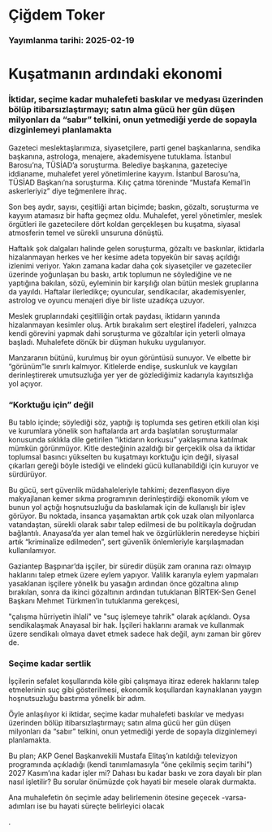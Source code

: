 # Çiğdem Toker

### Yayımlanma tarihi: 2025-02-19

# Kuşatmanın ardındaki ekonomi


### İktidar, seçime kadar muhalefeti baskılar ve medyası üzerinden bölüp itibarsızlaştırmayı; satın alma gücü her gün düşen milyonları da “sabır” telkini, onun yetmediği yerde de sopayla dizginlemeyi planlamakta

Gazeteci meslektaşlarımıza, siyasetçilere, parti genel başkanlarına, sendika başkanına, astrologa, menajere, akademisyene tutuklama. İstanbul Barosu’na, TÜSİAD’a soruşturma. Belediye başkanına, gazeteciye iddianame, muhalefet yerel yönetimlerine kayyım. İstanbul Barosu’na, TÜSİAD Başkanı’na soruşturma. Kılıç çatma töreninde “Mustafa Kemal’in askerleriyiz” diye teğmenlere ihraç.

Son beş aydır, sayısı, çeşitliği artan biçimde; baskın, gözaltı, soruşturma ve kayyım atamasız bir hafta geçmez oldu. Muhalefet, yerel yönetimler, meslek örgütleri ile gazetecilere dört koldan gerçekleşen bu kuşatma, siyasal atmosferin temel ve sürekli unsuruna dönüştü.

Haftalık şok dalgaları halinde gelen soruşturma, gözaltı ve baskınlar, iktidarla hizalanmayan herkes ve her kesime adeta topyekûn bir savaş açıldığı izlenimi veriyor. Yakın zamana kadar daha çok siyasetçiler ve gazeteciler üzerinde yoğunlaşan bu baskı, artık toplumun ne söylediğine ve ne yaptığına bakılan, sözü, eyleminin bir karşılığı olan bütün meslek gruplarına da yayıldı. Haftalar ilerledikçe; oyuncular, sendikacılar, akademisyenler, astrolog ve oyuncu menajeri diye bir liste uzadıkça uzuyor.

Meslek gruplarındaki çeşitliliğin ortak paydası, iktidarın yanında hizalanmayan kesimler oluş. Artık bırakalım sert eleştirel ifadeleri, yalnızca kendi görevini yapmak dahi soruşturma ve gözaltılar için yeterli olmaya başladı. Muhalefete dönük bir düşman hukuku uygulanıyor.

Manzaranın bütünü, kurulmuş bir oyun görüntüsü sunuyor. Ve elbette bir “görünüm”le sınırlı kalmıyor. Kitlelerde endişe, suskunluk ve kaygıları derinleştirerek umutsuzluğa yer yer de gözlediğimiz kadarıyla kayıtsızlığa yol açıyor.


### “Korktuğu için” değil

Bu tablo içinde; söylediği söz, yaptığı iş toplumda ses getiren etkili olan kişi ve kurumlara yönelik son haftalarda art arda başlatılan soruşturmalar konusunda sıklıkla dile getirilen “iktidarın korkusu” yaklaşımına katılmak mümkün görünmüyor. Kitle desteğinin azaldığı bir gerçeklik olsa da iktidar toplumsal basıncı yükselten bu kuşatmayı korktuğu için değil, siyasal çıkarları gereği böyle istediği ve elindeki gücü kullanabildiği için kuruyor ve sürdürüyor.

Bu gücü, sert güvenlik müdahaleleriyle tahkimi; dezenflasyon diye makyajlanan kemer sıkma programının derinleştirdiği ekonomik yıkım ve bunun yol açtığı hoşnutsuzluğu da baskılamak için de kullanışlı bir işlev görüyor. Bu noktada, insanca yaşamaktan artık çok uzak olan milyonlarca vatandaştan, sürekli olarak sabır talep edilmesi de bu politikayla doğrudan bağlantılı. Anayasa’da yer alan temel hak ve özgürlüklerin neredeyse hiçbiri artık “kriminalize edilmeden”, sert güvenlik önlemleriyle karşılaşmadan kullanılamıyor.

Gaziantep Başpınar’da işçiler, bir süredir düşük zam oranına razı olmayıp haklarını talep etmek üzere eylem yapıyor. Valilik kararıyla eylem yapmaları yasaklanan işçilere yönelik bu yasağın ardından önce gözaltına alınıp bırakılan, sonra da ikinci gözaltının ardından tutuklanan BİRTEK-Sen Genel Başkanı Mehmet Türkmen’in tutuklanma gerekçesi,

"çalışma hürriyetin ihlali" ve "suç işlemeye tahrik" olarak açıklandı. Oysa sendikalaşmak Anayasal bir hak. İşçileri haklarını aramak ve kullanmak üzere sendikalı olmaya davet etmek sadece hak değil, aynı zaman bir görev de.


### Seçime kadar sertlik

İşçilerin sefalet koşullarında köle gibi çalışmaya itiraz ederek haklarını talep etmelerinin suç gibi gösterilmesi, ekonomik koşullardan kaynaklanan yaygın hoşnutsuzluğu bastırma yönelik bir adım.

Öyle anlaşılıyor ki iktidar, seçime kadar muhalefeti baskılar ve medyası üzerinden bölüp itibarsızlaştırmayı; satın alma gücü her gün düşen milyonları da “sabır” telkini, onun yetmediği yerde de sopayla dizginlemeyi planlamakta.

Bu plan; AKP Genel Başkanvekili Mustafa Elitaş’ın katıldığı televizyon programında açıkladığı (kendi tanımlamasıyla “öne çekilmiş seçim tarihi”) 2027 Kasım’ına kadar işler mi? Dahası bu kadar baskı ve zora dayalı bir plan nasıl işletilir? Bu sorular önümüzde çok hayati bir mesele olarak durmakta.

Ana muhalefetin ön seçimle aday belirlemenin ötesine geçecek -varsa- adımları ise bu hayati süreçte belirleyici olacak

.

